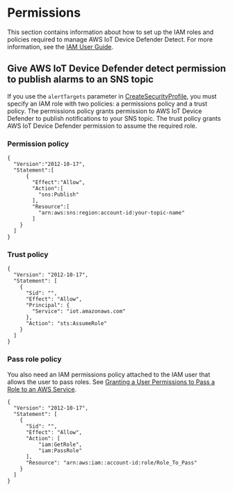 # Permissions<a name="device-defender-detect-permissions"></a>

This section contains information about how to set up the IAM roles and policies required to manage AWS IoT Device Defender Detect\. For more information, see the [IAM User Guide](https://docs.aws.amazon.com/IAM/latest/UserGuide/)\.

## Give AWS IoT Device Defender detect permission to publish alarms to an SNS topic<a name="device-defender-detect-permissions-publish"></a>

If you use the `alertTargets` parameter in [CreateSecurityProfile](https://docs.aws.amazon.com/iot/latest/apireference/API_CreateSecurityProfile.html), you must specify an IAM role with two policies: a permissions policy and a trust policy\. The permissions policy grants permission to AWS IoT Device Defender to publish notifications to your SNS topic\. The trust policy grants AWS IoT Device Defender permission to assume the required role\.

### Permission policy<a name="detect-account-sns-permissions-policy"></a>

```
{
  "Version":"2012-10-17",
  "Statement":[
      {
        "Effect":"Allow",
        "Action":[
          "sns:Publish"
        ],
        "Resource":[
          "arn:aws:sns:region:account-id:your-topic-name"
        ]
    }
  ]
}
```

### Trust policy<a name="detect-account-sns-trust-policy"></a>

```
{
  "Version": "2012-10-17",
  "Statement": [
    {
      "Sid": "",
      "Effect": "Allow",
      "Principal": {
        "Service": "iot.amazonaws.com"
      },
      "Action": "sts:AssumeRole"
    }
  ]
}
```

### Pass role policy<a name="detect-account-passrole-policy"></a>

You also need an IAM permissions policy attached to the IAM user that allows the user to pass roles\. See [Granting a User Permissions to Pass a Role to an AWS Service](https://docs.aws.amazon.com/IAM/latest/UserGuide/id_roles_use_passrole.html)\.

```
{
  "Version": "2012-10-17",
  "Statement": [
    {
      "Sid": "",
      "Effect": "Allow",
      "Action": [
          "iam:GetRole",
          "iam:PassRole"
      ],
      "Resource": "arn:aws:iam::account-id:role/Role_To_Pass"
    }
  ]
}
```